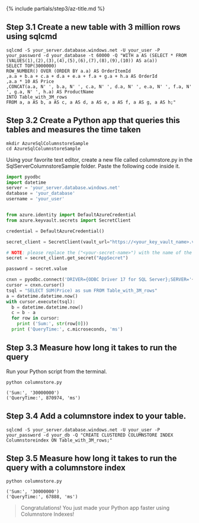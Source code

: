 {% include partials/step3/az-title.md %}

## Step 3.1 Create a new table with 3 million rows using sqlcmd

```terminal
sqlcmd -S your_server.database.windows.net -U your_user -P your_password -d your_database -t 60000 -Q "WITH a AS (SELECT * FROM (VALUES(1),(2),(3),(4),(5),(6),(7),(8),(9),(10)) AS a(a))
SELECT TOP(3000000)
ROW_NUMBER() OVER (ORDER BY a.a) AS OrderItemId
,a.a + b.a + c.a + d.a + e.a + f.a + g.a + h.a AS OrderId
,a.a * 10 AS Price
,CONCAT(a.a, N' ', b.a, N' ', c.a, N' ', d.a, N' ', e.a, N' ', f.a, N' ', g.a, N' ', h.a) AS ProductName
INTO Table_with_3M_rows
FROM a, a AS b, a AS c, a AS d, a AS e, a AS f, a AS g, a AS h;"
```

## Step 3.2 Create a Python app that queries this tables and measures the time taken

```terminal
mkdir AzureSqlColumnstoreSample
cd AzureSqlColumnstoreSample
```

Using your favorite text editor, create a new file called columnstore.py in the SqlServerColumnstoreSample folder. Paste the following code inside it.

```python
import pyodbc
import datetime
server = 'your_server.database.windows.net'
database = 'your_database'
username = 'your_user'


from azure.identity import DefaultAzureCredential
from azure.keyvault.secrets import SecretClient

credential = DefaultAzureCredential()

secret_client = SecretClient(vault_url="https://<your_key_vault_name>.vault.azure.net", credential=credential)

# NOTE: please replace the ("<your-secret-name>") with the name of the secret in your vault
secret = secret_client.get_secret("AppSecret")

password = secret.value

cnxn = pyodbc.connect('DRIVER={ODBC Driver 17 for SQL Server};SERVER='+server+';DATABASE='+database+';UID='+username+';PWD='+ password)
cursor = cnxn.cursor()
tsql = "SELECT SUM(Price) as sum FROM Table_with_3M_rows"
a = datetime.datetime.now()
with cursor.execute(tsql):
  b = datetime.datetime.now()
  c = b - a
  for row in cursor:
    print ('Sum:', str(row[0]))
  print ('QueryTime:', c.microseconds, 'ms')
```

## Step 3.3 Measure how long it takes to run the query

Run your Python script from the terminal.

```terminal
python columnstore.py
```

```results
('Sum:', '30000000')
('QueryTime:', 870974, 'ms')
```

## Step 3.4 Add a columnstore index to your table.

```terminal
sqlcmd -S your_server.database.windows.net -U your_user -P your_password -d your_db -Q "CREATE CLUSTERED COLUMNSTORE INDEX Columnstoreindex ON Table_with_3M_rows;"
```

## Step 3.5 Measure how long it takes to run the query with a columnstore index

```terminal
python columnstore.py
```

```results
('Sum:', '30000000')
('QueryTime:', 67888, 'ms')
```

> Congratulations! You just made your Python app faster using Columnstore Indexes!
